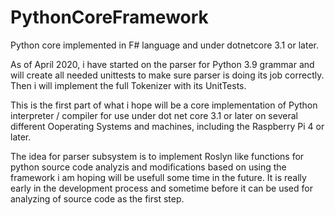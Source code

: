 # PythonCoreFramework
Python core implemented in F# language and under dotnetcore 3.1 or later.

As of April 2020, i have started on the parser for Python 3.9 grammar and will create all needed unittests to make sure 
parser is doing its job correctly. Then i will implement the full Tokenizer with its UnitTests.

This is the first part of what i hope will be a core implementation of Python interpreter / compiler for use under dot net core 3.1 
or later on several different Ooperating Systems and machines, including the Raspberry Pi 4 or later.

The idea for parser subsystem is to implement Roslyn like functions for python source code analyzis and modifications based on using
the framework i am hoping will be usefull some time in the future. It is really early in the development process and sometime before
it can be used for analyzing of source code as the first step.
